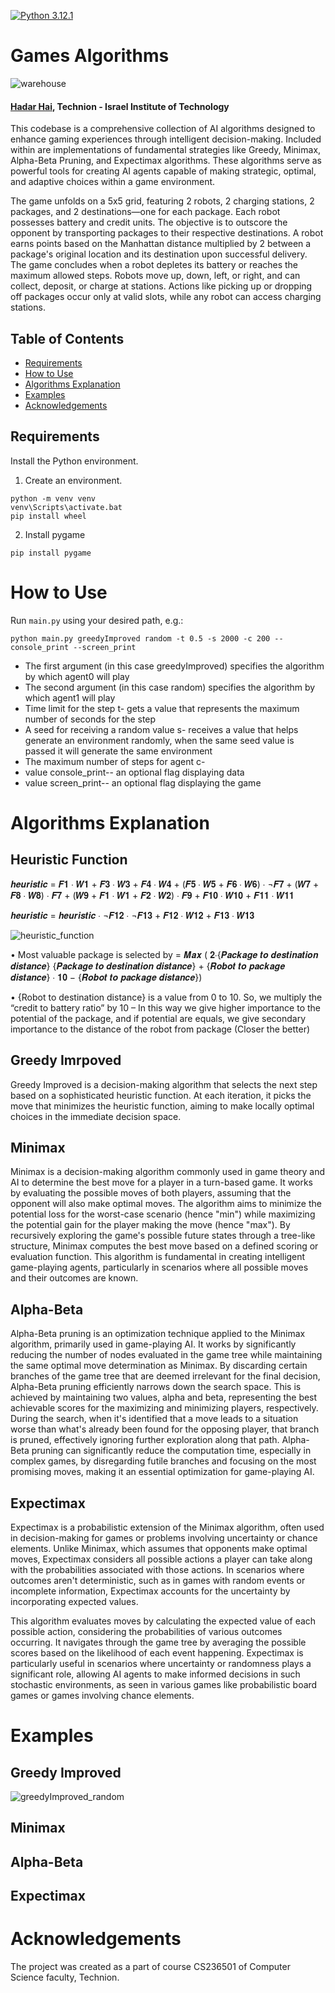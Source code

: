 [![Python 3.12.1](https://img.shields.io/badge/python-3.12.1+-blue?logo=python&logoColor=white)](https://www.python.org/downloads/release/python-3121/)

# Games Algorithms

![warehouse](https://github.com/hadar-hai/gamesAlgo/assets/64587231/32f37b82-e82a-43bc-99b0-4046a0e73264)

#### [Hadar Hai](https://www.linkedin.com/in/hadar-hai/), Technion - Israel Institute of Technology

This codebase is a comprehensive collection of AI algorithms designed to enhance gaming experiences through intelligent decision-making. Included within are implementations of fundamental strategies like Greedy, Minimax, Alpha-Beta Pruning, and Expectimax algorithms. These algorithms serve as powerful tools for creating AI agents capable of making strategic, optimal, and adaptive choices within a game environment.

The game unfolds on a 5x5 grid, featuring 2 robots, 2 charging stations, 2 packages, and 2 destinations—one for each package. Each robot possesses battery and credit units. The objective is to outscore the opponent by transporting packages to their respective destinations. A robot earns points based on the Manhattan distance multiplied by 2 between a package's original location and its destination upon successful delivery. The game concludes when a robot depletes its battery or reaches the maximum allowed steps. Robots move up, down, left, or right, and can collect, deposit, or charge at stations. Actions like picking up or dropping off packages occur only at valid slots, while any robot can access charging stations.

## Table of Contents

* [Requirements](#requirements)
* [How to Use](#how-to-use)
* [Algorithms Explanation](#algorithms-explanation)
* [Examples](#examples)
* [Acknowledgements](#acknowledgements)

## Requirements

Install the Python environment.

1. Create an environment.

```batch
python -m venv venv 
venv\Scripts\activate.bat
pip install wheel
```

2. Install pygame

```batch
pip install pygame
```
# How to Use

Run `main.py` using your desired path, e.g.:

```batch
python main.py greedyImproved random -t 0.5 -s 2000 -c 200 --console_print --screen_print
```
- The first argument (in this case greedyImproved) specifies the algorithm by which agent0 will
play
- The second argument (in this case random) specifies the algorithm by which agent1
will play
- Time limit for the step t- gets a value that represents the maximum number of
seconds for the step
- A seed for receiving a random value s- receives a value that helps generate an
environment randomly, when the same seed value is passed it will generate the
same environment
- The maximum number of steps for agent c-
- value console_print-- an optional flag displaying data
- value screen_print-- an optional flag displaying the game

# Algorithms Explanation

## Heuristic Function

<p>𝒉𝒆𝒖𝒓𝒊𝒔𝒕𝒊𝒄 = 𝑭𝟏 ∙ 𝑾𝟏 + 𝑭𝟑 ∙ 𝑾𝟑 + 𝑭𝟒 ∙ 𝑾𝟒 + (𝑭𝟓 ∙ 𝑾𝟓 + 𝑭𝟔 ∙ 𝑾𝟔) ∙ ¬𝑭𝟕 + (𝑾𝟕 + 𝑭𝟖 ∙ 𝑾𝟖) ∙ 𝑭𝟕 + (𝑾𝟗 + 𝑭𝟏 ∙ 𝑾𝟏 + 𝑭𝟐 ∙ 𝑾𝟐) ∙ 𝑭𝟗 + 𝑭𝟏𝟎 ∙ 𝑾𝟏𝟎 + 𝑭𝟏𝟏 ∙ 𝑾𝟏𝟏</p>
<p>𝒉𝒆𝒖𝒓𝒊𝒔𝒕𝒊𝒄 = 𝒉𝒆𝒖𝒓𝒊𝒔𝒕𝒊𝒄 ∙ ¬𝑭𝟏𝟐 ∙ ¬𝑭𝟏𝟑 + 𝑭𝟏𝟐 ∙ 𝑾𝟏𝟐 + 𝑭𝟏𝟑 ∙ 𝑾𝟏𝟑</p>

![heuristic_function](https://github.com/hadar-hai/gamesAlgo/assets/64587231/8c1a7705-8027-4057-8f1a-110758d431c3)

• Most valuable package is selected by = 𝑴𝒂𝒙 (
𝟐∙{𝑷𝒂𝒄𝒌𝒂𝒈𝒆 𝒕𝒐 𝒅𝒆𝒔𝒕𝒊𝒏𝒂𝒕𝒊𝒐𝒏 𝒅𝒊𝒔𝒕𝒂𝒏𝒄𝒆}
{𝑷𝒂𝒄𝒌𝒂𝒈𝒆 𝒕𝒐 𝒅𝒆𝒔𝒕𝒊𝒏𝒂𝒕𝒊𝒐𝒏 𝒅𝒊𝒔𝒕𝒂𝒏𝒄𝒆} + {𝑹𝒐𝒃𝒐𝒕 𝒕𝒐 𝒑𝒂𝒄𝒌𝒂𝒈𝒆 𝒅𝒊𝒔𝒕𝒂𝒏𝒄𝒆}
∙ 𝟏𝟎 −
{𝑹𝒐𝒃𝒐𝒕 𝒕𝒐 𝒑𝒂𝒄𝒌𝒂𝒈𝒆 𝒅𝒊𝒔𝒕𝒂𝒏𝒄𝒆}) 

• {Robot to destination distance} is a value from 0 to 10. So, we multiply the “credit to battery ratio” by 10 
– In this way we give higher importance to the potential of the package, and if potential are equals, we give secondary 
importance to the distance of the robot from package (Closer the better) 

## Greedy Imrpoved

Greedy Improved is a decision-making algorithm that selects the next step based on a sophisticated heuristic function. At each iteration, it picks the move that minimizes the heuristic function, aiming to make locally optimal choices in the immediate decision space.

## Minimax

Minimax is a decision-making algorithm commonly used in game theory and AI to determine the best move for a player in a turn-based game. It works by evaluating the possible moves of both players, assuming that the opponent will also make optimal moves. The algorithm aims to minimize the potential loss for the worst-case scenario (hence "min") while maximizing the potential gain for the player making the move (hence "max"). By recursively exploring the game's possible future states through a tree-like structure, Minimax computes the best move based on a defined scoring or evaluation function. This algorithm is fundamental in creating intelligent game-playing agents, particularly in scenarios where all possible moves and their outcomes are known.

## Alpha-Beta

Alpha-Beta pruning is an optimization technique applied to the Minimax algorithm, primarily used in game-playing AI. It works by significantly reducing the number of nodes evaluated in the game tree while maintaining the same optimal move determination as Minimax. By discarding certain branches of the game tree that are deemed irrelevant for the final decision, Alpha-Beta pruning efficiently narrows down the search space. This is achieved by maintaining two values, alpha and beta, representing the best achievable scores for the maximizing and minimizing players, respectively. During the search, when it's identified that a move leads to a situation worse than what's already been found for the opposing player, that branch is pruned, effectively ignoring further exploration along that path. Alpha-Beta pruning can significantly reduce the computation time, especially in complex games, by disregarding futile branches and focusing on the most promising moves, making it an essential optimization for game-playing AI.

## Expectimax

Expectimax is a probabilistic extension of the Minimax algorithm, often used in decision-making for games or problems involving uncertainty or chance elements. Unlike Minimax, which assumes that opponents make optimal moves, Expectimax considers all possible actions a player can take along with the probabilities associated with those actions. In scenarios where outcomes aren't deterministic, such as in games with random events or incomplete information, Expectimax accounts for the uncertainty by incorporating expected values.

This algorithm evaluates moves by calculating the expected value of each possible action, considering the probabilities of various outcomes occurring. It navigates through the game tree by averaging the possible scores based on the likelihood of each event happening. Expectimax is particularly useful in scenarios where uncertainty or randomness plays a significant role, allowing AI agents to make informed decisions in such stochastic environments, as seen in various games like probabilistic board games or games involving chance elements.

# Examples

## Greedy Improved


![greedyImproved_random](https://github.com/hadar-hai/gamesAlgo/assets/64587231/b287b522-2762-4609-a33c-880743279c6e)


## Minimax

## Alpha-Beta

## Expectimax















# Acknowledgements

The project was created as a part of course CS236501 of Computer Science faculty, Technion.
